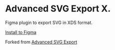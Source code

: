 # Advanced SVG Export X.

Figma plugin to export SVG in XDS format.

[Install to Figma](https://www.figma.com/community/plugin/1168912766396607908/Advanced-SVG-Export-X)

Forked from [Advanced SVG Export](https://github.com/okotoki/advanced-svg-export)

